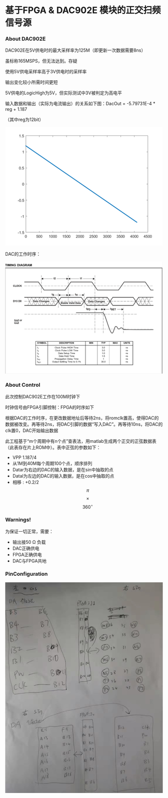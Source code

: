 # 基于FPGA & DAC902E 模块的正交扫频信号源

### About DAC902E

DAC902E在5V供电时的最大采样率为125M（即更新一次数据需要8ns）

虽标称165MSPS，但无法达到。存疑

使用5V供电采样率高于3V供电时的采样率

输出变化较小所需时间更短

5V供电的LogicHigh为5V，但实际测试中3V被判定为高电平

输入数据和输出（实际为电流输出）的关系如下图：DacOut = -5.79731E-4 * reg + 1.187

（其中reg为12bit）

![](Map.png)

DAC的工作时序：

![](DacTiming.PNG)



### About Control

此次控制DAC902E工作在100M时钟下

时钟信号由FPGA引脚控制：FPGA的时序如下

根据DAC的工作时序，在更改数据地址后等待2ns，将romclk置高，使得DAC的数据被改变。再等待2ns，将DAC引脚的数据“写入DAC”。再等待10ns，将DAC的clk置0，DAC开始输出数据

此工程基于“m个周期中有n个点”查表法，用matlab生成两个正交的正弦数据表（此表存在片上ROM中）。表中正弦的参数如下：

- VPP 1.187/4
- 从1M到40M每个周期100个点，顺序排列
- Datar为右边的DAC的输入数据，是在sin中抽取的点
- Datal为左边的DAC的输入数据，是在cos中抽取的点
- 相移 : +0.2/2 $$\pi $$ $$\times$$ $$360^\circ $$ 



### Warnings!

为保证一切正常，需要：

- 输出接50 Ω 负载
- DAC正确供电
- FPGA正确供电
- DAC与FPGA共地



### PinConfiguration

![](PinConfig.jpg)